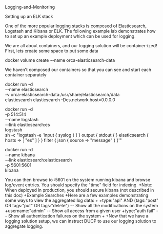  Logging-and-Monitoring

Setting up an ELK stack

One of the more popular logging stacks is composed of Elasticsearch, Logstash and Kibana or ELK. The following example lab demonstrates how to set up an example deployment which can be used for logging.  

We are all about containers, and our logging solution will be container-ized!
First, lets create some space to put some data

docker volume create --name orca-elasticsearch-data

We haven't composed our containers so that you can see and start each container separately

docker run -d \
  --name elasticsearch \
  -v orca-elasticsearch-data:/usr/share/elasticsearch/data \
  elasticsearch elasticsearch -Des.network.host=0.0.0.0

docker run -d \
  -p 514:514 \
  --name logstash \
  --link elasticsearch:es \
  logstash \
  sh -c "logstash -e 'input { syslog { } } output { stdout { } elasticsearch { hosts => [ \"es\" ] } } filter { json { source => \"message\" } }'"

docker run -d \
  --name kibana \
  --link elasticsearch:elasticsearch \
  -p 5601:5601 \
  kibana

You can then browse to <host0>:<port>5601 on the system running kibana and browse log/event entries. You should specify the "time" field for indexing.
+Note: When deployed in production, you should secure kibana (not described in this doc)
+Example Searches
+Here are a few examples demonstrating some ways to view the aggregated log data:
+
+type:"api" AND (tags:"post" OR tags:"put" OR tags:"delete") -- Show all the modifications on the system
+username:"admin" -- Show all access from a given user
+type:"auth fail" -- Show all authentication failures on the system
+
+Now that we have a logging solution setup, we can instruct DUCP to use our logging solution to aggregate logging.
